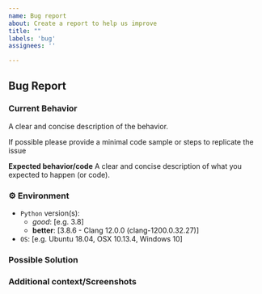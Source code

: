 ```yaml
---
name: Bug report
about: Create a report to help us improve
title: ""
labels: 'bug'
assignees: ''

---
```


## Bug Report



### Current Behavior
A clear and concise description of the behavior.

If possible please provide a minimal code sample or steps to replicate the issue 

**Expected behavior/code**
A clear and concise description of what you expected to happen (or code).


### ⚙️ Environment

- `Python` version(s):
    - *good*: [e.g. 3.8]
    - **better**: [3.8.6 - Clang 12.0.0 (clang-1200.0.32.27)]
- `OS`: [e.g. Ubuntu 18.04, OSX 10.13.4, Windows 10]

<!-- Optional Section below. Remove if not being used -->

### Possible Solution
<!-- In case you have any suggestions/fixes -->

### Additional context/Screenshots
<!-- Add any other context about the problem here. If applicable, add screenshots. (Highly recommended if its a front end bug) -->
